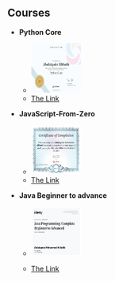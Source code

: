 
<!-- ---

⭐ If you found any note helpful, feel free to star the repo or fork it to start your own journey.

<h1>overview</h1>

 `<span>`Full-stack web developer & Mobile Developer on flutter Platform.
  Recently gradutes in `10/2021`,

  Atended a python developer course at @ASAC. til JUN/2022

  Works At ZAD Company (ZADFORYOURLIFE). from JUN/2022 - Present

</span>

---

<br>

<h3><span style="color:red">  It's the perfect way to showcase your skils   </span></h3>

---

[**MyResume** ](./Abedalqader_Cv%20(1).pdf)

[**My LinkedIn** ](https://www.linkedin.com/in/abdulqader-alkhatib-850453216/)

<br>
<br>
---

--- -->

## Courses

- **Python Core**
  
  * <img src="./Python-Core-Certificate-sololearn.png" alt="my photo" width="100px" height="100px"/>
  * [The Link](https://www.sololearn.com/certificates/course/en/25119367/1073/landscape/png)
- **JavaScript-From-Zero**
  *  <img src="./javascript-from-zero.jpg" alt="my photo" width="100px" height="100px"/>
  * [The Link](https://www.udemy.com/certificate/UC-e41f4336-f6b8-481b-bff4-abcecf1cf7b8/)
  

- **Java Beginner to advance**
  * <img src="./java-begginer-to-advanced.jpg" alt="my photo" width="100px" height="100px"/>

  * [The Link](https://www.udemy.com/certificate/UC-9c1af715-d9b0-4bd8-8fc9-f1a011e1dde7/)
